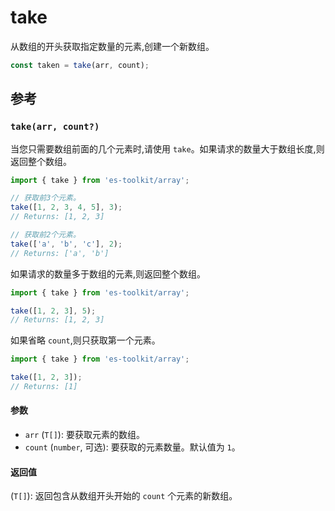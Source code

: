 # take

从数组的开头获取指定数量的元素,创建一个新数组。

```typescript
const taken = take(arr, count);
```

## 参考

### `take(arr, count?)`

当您只需要数组前面的几个元素时,请使用 `take`。如果请求的数量大于数组长度,则返回整个数组。

```typescript
import { take } from 'es-toolkit/array';

// 获取前3个元素。
take([1, 2, 3, 4, 5], 3);
// Returns: [1, 2, 3]

// 获取前2个元素。
take(['a', 'b', 'c'], 2);
// Returns: ['a', 'b']
```

如果请求的数量多于数组的元素,则返回整个数组。

```typescript
import { take } from 'es-toolkit/array';

take([1, 2, 3], 5);
// Returns: [1, 2, 3]
```

如果省略 `count`,则只获取第一个元素。

```typescript
import { take } from 'es-toolkit/array';

take([1, 2, 3]);
// Returns: [1]
```

#### 参数

- `arr` (`T[]`): 要获取元素的数组。
- `count` (`number`, 可选): 要获取的元素数量。默认值为 `1`。

#### 返回值

(`T[]`): 返回包含从数组开头开始的 `count` 个元素的新数组。
